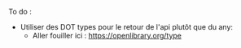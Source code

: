 To do :

- Utiliser des DOT types pour le retour de l'api plutôt que du any:
  - Aller fouiller ici : https://openlibrary.org/type
